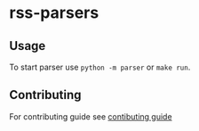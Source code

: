 # rss-parsers

## Usage

To start parser use `python -m parser` or `make run`.

## Contributing

For contributing guide see [contibuting guide](./CONTRIBUTING.md)
